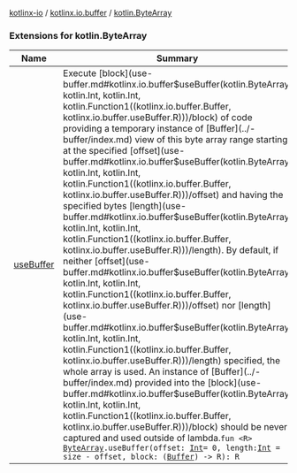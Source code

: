 [kotlinx-io](../../index.md) / [kotlinx.io.buffer](../index.md) / [kotlin.ByteArray](./index.md)

### Extensions for kotlin.ByteArray

| Name | Summary |
|---|---|
| [useBuffer](use-buffer.md) | Execute [block](use-buffer.md#kotlinx.io.buffer$useBuffer(kotlin.ByteArray, kotlin.Int, kotlin.Int, kotlin.Function1((kotlinx.io.buffer.Buffer, kotlinx.io.buffer.useBuffer.R)))/block) of code providing a temporary instance of [Buffer](../-buffer/index.md) view of this byte array range starting at the specified [offset](use-buffer.md#kotlinx.io.buffer$useBuffer(kotlin.ByteArray, kotlin.Int, kotlin.Int, kotlin.Function1((kotlinx.io.buffer.Buffer, kotlinx.io.buffer.useBuffer.R)))/offset) and having the specified bytes [length](use-buffer.md#kotlinx.io.buffer$useBuffer(kotlin.ByteArray, kotlin.Int, kotlin.Int, kotlin.Function1((kotlinx.io.buffer.Buffer, kotlinx.io.buffer.useBuffer.R)))/length). By default, if neither [offset](use-buffer.md#kotlinx.io.buffer$useBuffer(kotlin.ByteArray, kotlin.Int, kotlin.Int, kotlin.Function1((kotlinx.io.buffer.Buffer, kotlinx.io.buffer.useBuffer.R)))/offset) nor [length](use-buffer.md#kotlinx.io.buffer$useBuffer(kotlin.ByteArray, kotlin.Int, kotlin.Int, kotlin.Function1((kotlinx.io.buffer.Buffer, kotlinx.io.buffer.useBuffer.R)))/length) specified, the whole array is used. An instance of [Buffer](../-buffer/index.md) provided into the [block](use-buffer.md#kotlinx.io.buffer$useBuffer(kotlin.ByteArray, kotlin.Int, kotlin.Int, kotlin.Function1((kotlinx.io.buffer.Buffer, kotlinx.io.buffer.useBuffer.R)))/block) should be never captured and used outside of lambda.`fun <R> `[`ByteArray`](https://kotlinlang.org/api/latest/jvm/stdlib/kotlin/-byte-array/index.html)`.useBuffer(offset: `[`Int`](https://kotlinlang.org/api/latest/jvm/stdlib/kotlin/-int/index.html)` = 0, length: `[`Int`](https://kotlinlang.org/api/latest/jvm/stdlib/kotlin/-int/index.html)` = size - offset, block: (`[`Buffer`](../-buffer/index.md)`) -> R): R` |
